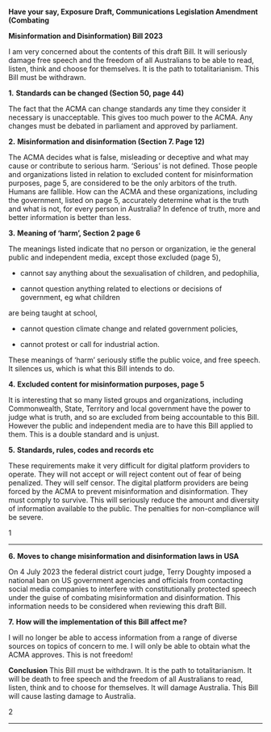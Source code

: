 **Have your say, Exposure Draft, Communications Legislation Amendment (Combating**

**Misinformation and Disinformation) Bill 2023**

I am very concerned about the contents of this draft Bill. It will seriously damage free speech and
the freedom of all Australians to be able to read, listen, think and choose for themselves. It is the
path to totalitarianism. This Bill must be withdrawn.

**1.** **Standards can be changed (Section 50, page 44)**

The fact that the ACMA can change standards any time they consider it necessary is unacceptable.
This gives too much power to the ACMA. Any changes must be debated in parliament and approved
by parliament.

**2.** **Misinformation and disinformation (Section 7. Page 12)**

The ACMA decides what is false, misleading or deceptive and what may cause or contribute to
serious harm. ‘Serious’ is not defined. Those people and organizations listed in relation to excluded
content for misinformation purposes, page 5, are considered to be the only arbitors of the truth.
Humans are fallible. How can the ACMA and these organizations, including the government, listed
on page 5, accurately determine what is the truth and what is not, for every person in Australia? In
defence of truth, more and better information is better than less.

**3.** **Meaning of ‘harm’, Section 2 page 6**

The meanings listed indicate that no person or organization, ie the general public and independent
media, except those excluded (page 5),

  - cannot say anything about the sexualisation of children, and pedophilia,

  - cannot question anything related to elections or decisions of government, eg what children

are being taught at school,

  - cannot question climate change and related government policies,

  - cannot protest or call for industrial action.

These meanings of ‘harm’ seriously stifle the public voice, and free speech. It silences us, which is
what this Bill intends to do.

**4.** **Excluded content for misinformation purposes, page 5**

It is interesting that so many listed groups and organizations, including Commonwealth, State,
Territory and local government have the power to judge what is truth, and so are excluded from
being accountable to this Bill. However the public and independent media are to have this Bill
applied to them. This is a double standard and is unjust.

**5.** **Standards, rules, codes and records etc**

These requirements make it very difficult for digital platform providers to operate. They will not
accept or will reject content out of fear of being penalized. They will self censor. The digital
platform providers are being forced by the ACMA to prevent misinformation and disinformation.
They must comply to survive. This will seriously reduce the amount and diversity of information
available to the public. The penalties for non-compliance will be severe.

1


-----

**6.** **Moves to change misinformation and disinformation laws in USA**

On 4 July 2023 the federal district court judge, Terry Doughty imposed a national ban on US
government agencies and officials from contacting social media companies to interfere with
constitutionally protected speech under the guise of combating misinformation and disinformation.
This information needs to be considered when reviewing this draft Bill.

**7.** **How will the implementation of this Bill affect me?**

I will no longer be able to access information from a range of diverse sources on topics of concern
to me. I will only be able to obtain what the ACMA approves. This is not freedom!

**Conclusion**
This Bill must be withdrawn.
It is the path to totalitarianism.
It will be death to free speech and the freedom of all Australians to read, listen, think and to choose
for themselves. It will damage Australia.
This Bill will cause lasting damage to Australia.

2


-----

